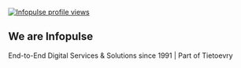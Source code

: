 [![Infopulse profile views](https://u8views.com/api/v1/github/profiles/146939298/views/day-week-month-total-count.svg)](https://u8views.com/github/infopulse)
## We are Infopulse
End-to-End Digital Services & Solutions since 1991 | Part of Tietoevry

<!--

**Here are some ideas to get you started:**

🙋‍♀️ A short introduction - what is your organization all about?
🌈 Contribution guidelines - how can the community get involved?
👩‍💻 Useful resources - where can the community find your docs? Is there anything else the community should know?
🍿 Fun facts - what does your team eat for breakfast?
🧙 Remember, you can do mighty things with the power of [Markdown](https://docs.github.com/github/writing-on-github/getting-started-with-writing-and-formatting-on-github/basic-writing-and-formatting-syntax)
-->

